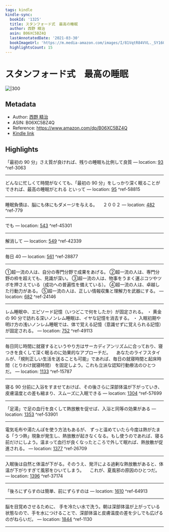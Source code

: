 ```yaml
---
tags: kindle
kindle-sync:
  bookId: '1325'
  title: スタンフォード式　最高の睡眠
  author: 西野 精治
  asin: B06XC5BZ4Q
  lastAnnotatedDate: '2021-03-30'
  bookImageUrl: 'https://m.media-amazon.com/images/I/81VqtR84VVL._SY160.jpg'
  highlightsCount: 15
---
```


# スタンフォード式　最高の睡眠
![|300](https://m.media-amazon.com/images/I/81VqtR84VVL.jpg)
## Metadata
* Author: [西野 精治](https://www.amazon.comundefined)
* ASIN: B06XC5BZ4Q
* Reference: https://www.amazon.com/dp/B06XC5BZ4Q
* [Kindle link](kindle://book?action=open&asin=B06XC5BZ4Q)

## Highlights
「最初の 90 分」さえ質が良ければ、残りの睡眠も比例して良質 — location: [93](kindle://book?action=open&asin=B06XC5BZ4Q&location=93) ^ref-3063

---
どんなに忙しくて時間がなくても、「最初の 90 分」をしっかり深く眠ることができれば、最高の睡眠がとれる といって — location: [95](kindle://book?action=open&asin=B06XC5BZ4Q&location=95) ^ref-58815

---
睡眠負債は、脳にも体にもダメージを与える。 　２００２ — location: [482](kindle://book?action=open&asin=B06XC5BZ4Q&location=482) ^ref-779

---
でも — location: [543](kindle://book?action=open&asin=B06XC5BZ4Q&location=543) ^ref-45301

---
解消して — location: [549](kindle://book?action=open&asin=B06XC5BZ4Q&location=549) ^ref-42339

---
毎日 40 — location: [561](kindle://book?action=open&asin=B06XC5BZ4Q&location=561) ^ref-28877

---
①超一流の人は、自分の専門分野で成果をあげる。 ②超一流の人は、専門分野の枠を超えても、見識が深い。 ③超一流の人は、物事をうまく運ぶコツやツボを押さえている（成功への普遍性を備えている）。 ④超一流の人は、卓越した行動力がある。 ⑤超一流の人は、正しい情報収集と理解力を武器にする。 — location: [682](kindle://book?action=open&asin=B06XC5BZ4Q&location=682) ^ref-24146

---
レム睡眠中、エピソード記憶（いつどこで何をしたか）が固定される。 ・ 黄金の 90 分で訪れる深いノンレム睡眠は、イヤな記憶を消去する。 ・ 入眠初期や明け方の浅いノンレム睡眠では、体で覚える記憶（意識せずに覚えられる記憶）が固定される。 — location: [752](kindle://book?action=open&asin=B06XC5BZ4Q&location=752) ^ref-49113

---
毎日同じ時間に就寝するというやり方はサーカディアンリズムに合っており、寝つきを良くして深く眠るのに効果的なアプローチだ。 　あなたのライフスタイルが、「規則正しい生活を送ることも可能」であれば、毎日の就寝時間と起床時間（とりわけ就寝時間） を固定しよう。これも立派な認知行動療法のひとつだ。 — location: [1133](kindle://book?action=open&asin=B06XC5BZ4Q&location=1133) ^ref-15787

---
寝る 90 分前に入浴をすませておけば、その後さらに深部体温が下がっていき、皮膚温度との差も縮まり、スムーズに入眠できる — location: [1304](kindle://book?action=open&asin=B06XC5BZ4Q&location=1304) ^ref-57699

---
「足湯」で足の血行を良くして熱放散を促せば、入浴と同等の効果がある — location: [1353](kindle://book?action=open&asin=B06XC5BZ4Q&location=1353) ^ref-53901

---
電気毛布や湯たんぽを使う方法もあるが、 ずっと温めていたら今度は熱がたまる「うつ熱」現象が発生し、熱放散が起きなくなる。もし使うのであれば、寝る前だけにしよう。温まって血行が良くなったところで外して眠れば、熱放散が促進される。 — location: [1377](kindle://book?action=open&asin=B06XC5BZ4Q&location=1377) ^ref-26709

---
入眠後は自然と体温が下がる。そのうえ、発汗による過剰な熱放散があると、体温が下がりすぎて風邪をひいてしまう。 　これが、夏風邪の原因のひとつだ。 — location: [1396](kindle://book?action=open&asin=B06XC5BZ4Q&location=1396) ^ref-37174

---
「後ろにずらすのは簡単、前にずらすのは — location: [1610](kindle://book?action=open&asin=B06XC5BZ4Q&location=1610) ^ref-64913

---
脳を目覚めさせるために、 手を冷たい水で洗う。朝は深部体温が上がっている状態なので、手を水につけることで、深部体温と皮膚温度の差を少しでも広げるのがねらいだ。 — location: [1844](kindle://book?action=open&asin=B06XC5BZ4Q&location=1844) ^ref-1130

---
